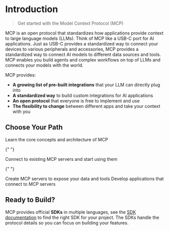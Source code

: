 # Introduction

> Get started with the Model Context Protocol (MCP)

MCP is an open protocol that standardizes how applications provide context to large language models (LLMs). Think of MCP like a USB-C port for AI applications. Just as USB-C provides a standardized way to connect your devices to various peripherals and accessories, MCP provides a standardized way to connect AI models to different data sources and tools. MCP enables you build agents and complex workflows on top of LLMs and connects your models with the world.

MCP provides:

* **A growing list of pre-built integrations** that your LLM can directly plug into
* **A standardized way** to build custom integrations for AI applications
* **An open protocol** that everyone is free to implement and use
* **The flexibility to change** between different apps and take your context with you

## Choose Your Path

<CardGroup cols={2}>
  <Card title="Understand Concepts" icon="book" href="/docs/learn/architecture">
    Learn the core concepts and architecture of MCP
  </Card>

  {" "}

  <Card title="Use MCP" icon="plug" href="/docs/tutorials/use-remote-mcp-server">
    Connect to existing MCP servers and start using them
  </Card>

  {" "}

  <Card title="Build Servers" icon="server" href="/quickstart/server">
    Create MCP servers to expose your data and tools
  </Card>

  <Card title="Build Clients" icon="computer" href="/quickstart/client">
    Develop applications that connect to MCP servers
  </Card>
</CardGroup>

## Ready to Build?

MCP provides official **SDKs** in multiple languages, see the [SDK documentation](/docs/sdk) to find the right SDK for your project. The SDKs handle the protocol details so you can focus on building your features.
